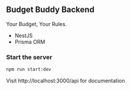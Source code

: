 ## Budget Buddy Backend

Your Budget, Your Rules.

- NestJS
- Prisma ORM

### Start the server

```bash
npm run start:dev
```

Visit http://localhost:3000/api for documentation
